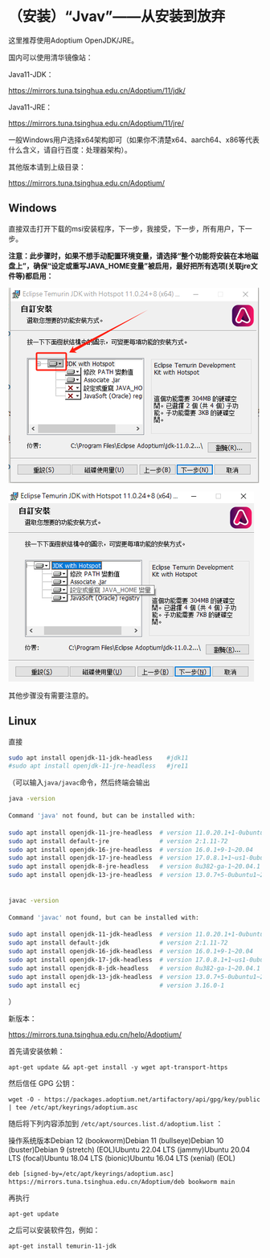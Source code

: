 # （安装）“Jvav”——从安装到放弃

这里推荐使用Adoptium OpenJDK/JRE。

国内可以使用清华镜像站：

Java11-JDK：

https://mirrors.tuna.tsinghua.edu.cn/Adoptium/11/jdk/

Java11-JRE：

https://mirrors.tuna.tsinghua.edu.cn/Adoptium/11/jre/

一般Windows用户选择x64架构即可（如果你不清楚x64、aarch64、x86等代表什么含义，请自行百度：处理器架构）。

其他版本请到上级目录：

https://mirrors.tuna.tsinghua.edu.cn/Adoptium/

## Windows

直接双击打开下载的msi安装程序，下一步，我接受，下一步，所有用户，下一步。

**注意：此步骤时，如果不想手动配置环境变量，请选择“整个功能将安装在本地磁盘上”，确保“设定或重写JAVA_HOME变量”被启用，最好把所有选项(关联jre文件等)都启用：**

![1722589539066](./img/1722589539066.png)

![image-20240802170737555](./img/image-20240802170737555.png)

其他步骤没有需要注意的。

## Linux

直接

```bash
sudo apt install openjdk-11-jdk-headless	#jdk11
#sudo apt install openjdk-11-jre-headless	#jre11
```

（可以输入`java/javac`命令，然后终端会输出

```bash
java -version

Command 'java' not found, but can be installed with:

sudo apt install openjdk-11-jre-headless  # version 11.0.20.1+1-0ubuntu1~20.04, or
sudo apt install default-jre              # version 2:1.11-72
sudo apt install openjdk-16-jre-headless  # version 16.0.1+9-1~20.04
sudo apt install openjdk-17-jre-headless  # version 17.0.8.1+1~us1-0ubuntu1~20.04
sudo apt install openjdk-8-jre-headless   # version 8u382-ga-1~20.04.1
sudo apt install openjdk-13-jre-headless  # version 13.0.7+5-0ubuntu1~20.04


javac -version

Command 'javac' not found, but can be installed with:

sudo apt install openjdk-11-jdk-headless  # version 11.0.20.1+1-0ubuntu1~20.04, or
sudo apt install default-jdk              # version 2:1.11-72
sudo apt install openjdk-16-jdk-headless  # version 16.0.1+9-1~20.04
sudo apt install openjdk-17-jdk-headless  # version 17.0.8.1+1~us1-0ubuntu1~20.04
sudo apt install openjdk-8-jdk-headless   # version 8u382-ga-1~20.04.1
sudo apt install openjdk-13-jdk-headless  # version 13.0.7+5-0ubuntu1~20.04
sudo apt install ecj                      # version 3.16.0-1
```

）





新版本：

https://mirrors.tuna.tsinghua.edu.cn/help/Adoptium/

首先请安装依赖：

```
apt-get update && apt-get install -y wget apt-transport-https
```

然后信任 GPG 公钥：

```
wget -O - https://packages.adoptium.net/artifactory/api/gpg/key/public | tee /etc/apt/keyrings/adoptium.asc
```

随后将下列内容添加到 `/etc/apt/sources.list.d/adoptium.list` ：

操作系统版本Debian 12 (bookworm)Debian 11 (bullseye)Debian 10 (buster)Debian 9 (stretch) (EOL)Ubuntu 22.04 LTS (jammy)Ubuntu 20.04 LTS (focal)Ubuntu 18.04 LTS (bionic)Ubuntu 16.04 LTS (xenial) (EOL)

```
deb [signed-by=/etc/apt/keyrings/adoptium.asc] https://mirrors.tuna.tsinghua.edu.cn/Adoptium/deb bookworm main
```

再执行

```
apt-get update
```

之后可以安装软件包，例如：

```
apt-get install temurin-11-jdk
```





